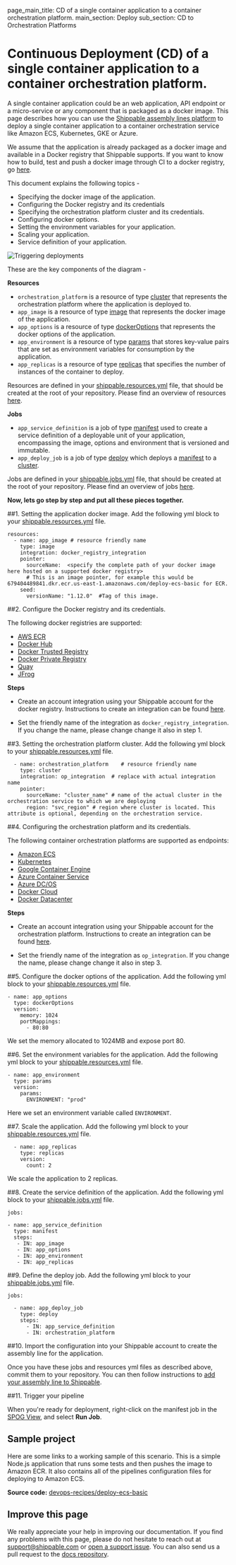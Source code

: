 page_main_title: CD of a single container application to a container orchestration platform.
main_section: Deploy
sub_section: CD to Orchestration Platforms

# Continuous Deployment (CD) of a single container application to a container orchestration platform.

A single container application could be an web application, API endpoint or a micro-service or any component that is packaged as a docker image. This page describes how you can use the [Shippable assembly lines platform](/platform/overview/) to deploy a single container application to a container orchestration service like Amazon ECS, Kubernetes, GKE or Azure.

We assume that the application is already packaged as a docker image and available in a Docker registry that Shippable supports. If you want to know how to build, test and push a docker image through CI to a docker registry, go [here](/ci/enable-project/).

This document explains the following topics -

* Specifying the docker image of the application.
* Configuring the Docker registry and its credentials
* Specifying the orchestration platform cluster and its credentials.
* Configuring docker options.
* Setting the environment variables for your application.
* Scaling your application.
* Service definition of your application.

<img src="/images/release/release-job-context.png" alt="Triggering deployments" style="vertical-align: middle;display: block;margin-left: auto;margin-right: auto;"/>

These are the key components of the diagram -

**Resources**

* `orchestration_platform` is a resource of type [cluster](/platform/workflow/resource/cluster/) that represents the orchestration platform where the application is deployed to.
* `app_image` is a resource of type [image](/platform/workflow/resource/image/) that represents the docker image of the application.
* `app_options` is a resource of type [dockerOptions](/platform/workflow/resource/dockeroptions/#dockeroptions)
that represents the docker options of the application.
* `app_environment` is a resource of type [params](/platform/workflow/resource/params) that stores key-value pairs that are set as environment variables for consumption by the application.
* `app_replicas` is a resource of type [replicas](/platform/workflow/resource/replicas) that specifies the number of instances of the container to deploy.

Resources are defined in your [shippable.resources.yml](/platform/tutorial/workflow/shippable-resources-yml/) file, that should be created at the root of your repository. Please find an overview of resources [here](/platform/workflow/resource/overview/).

**Jobs**

* `app_service_definition` is a job of type [manifest](/platform/workflow/job/manifest) used to create a service definition of a deployable unit of your application, encompassing the image, options and environment that is versioned and immutable.
* `app_deploy_job` is a job of type [deploy](/platform/workflow/job/deploy) which deploys a [manifest](/platform/workflow/job/manifest/)  to a [cluster](/platform/workflow/resource/cluster/).

Jobs are defined in your [shippable.jobs.yml](/platform/tutorial/workflow/shippable-jobs-yml/) file, that should be created at the root of your repository. Please find an overview of jobs [here](/platform/workflow/job/overview/).

**Now, lets go step by step and put all these pieces together.**

##1. Setting the application docker image.
Add the following yml block to your [shippable.resources.yml](/platform/tutorial/workflow/shippable-resources-yml/) file.

```
resources:
  - name: app_image # resource friendly name
    type: image
    integration: docker_registry_integration           
    pointer:
      sourceName:  <specify the complete path of your docker image here hosted on a supported docker registry>
      # This is an image pointer, for example this would be 679404489841.dkr.ecr.us-east-1.amazonaws.com/deploy-ecs-basic for ECR.
    seed:
      versionName: "1.12.0"  #Tag of this image.
```

##2. Configure the Docker registry and its credentials.

The following docker registries are supported:

- [AWS ECR](/platform/integration/aws-ecr)
- [Docker Hub](/platform/integration/docker-hub)
- [Docker Trusted Registry](/platform/integration/docker-trusted-registry)
- [Docker Private Registry](/platform/integration/docker-private-registry)
- [Quay](/platform/integration/quay)
- [JFrog](/platform/integration/jfrog-artifactory)

**Steps**  

- Create an account integration using your Shippable account for the docker registry.
Instructions to create an integration can be found [here](http://docs.shippable.com/platform/tutorial/integration/howto-crud-integration/).

- Set the friendly name of the integration as `docker_registry_integration`. If you change the name,
please change change it also in step 1.

##3. Setting the orchestration platform cluster.
Add the following yml block to your [shippable.resources.yml](/platform/tutorial/workflow/shippable-resources-yml/) file.

```
  - name: orchestration_platform    # resource friendly name
    type: cluster
    integration: op_integration  # replace with actual integration name          
    pointer:
      sourceName: "cluster_name" # name of the actual cluster in the orchestration service to which we are deploying
      region: "svc_region" # region where cluster is located. This attribute is optional, depending on the orchestration service.
```

##4. Configuring the orchestration platform and its credentials.

The following container orchestration platforms are supported as endpoints:

- [Amazon ECS](/platform/integration/amazon-ecs)
- [Kubernetes](/platform/integration/kubernetes)
- [Google Container Engine](/platform/integration/gke)
- [Azure Container Service](/platform/integration/azure-dcos)
- [Azure DC/OS](/platform/integration/azure-dcos)
- [Docker Cloud](/platform/integration/docker-cloud)
- [Docker Datacenter](/platform/integration/docker-datacenter)

**Steps**  

- Create an account integration using your Shippable account for the orchestration platform.
Instructions to create an integration can be found [here](http://docs.shippable.com/platform/tutorial/integration/howto-crud-integration/).

- Set the friendly name of the integration as `op_integration`. If you change the name,
please change change it also in step 3.

##5. Configure the docker options of the application.
Add the following yml block to your [shippable.resources.yml](/platform/tutorial/workflow/shippable-resources-yml/) file.

```
- name: app_options
  type: dockerOptions
  version:
    memory: 1024
    portMappings:
      - 80:80
```
We set the memory allocated to 1024MB and expose port 80.

##6. Set the environment variables for the application.
Add the following yml block to your [shippable.resources.yml](/platform/tutorial/workflow/shippable-resources-yml/) file.

```
- name: app_environment
  type: params
  version:
    params:
      ENVIRONMENT: "prod"
```
Here we set an environment variable called `ENVIRONMENT`.

##7. Scale the application.
Add the following yml block to your [shippable.resources.yml](/platform/tutorial/workflow/shippable-resources-yml/) file.

```
  - name: app_replicas
    type: replicas
    version:
      count: 2
```
We scale the application to 2 replicas.

##8. Create the service definition of the application.
Add the following yml block to your [shippable.jobs.yml](/platform/tutorial/workflow/shippable-jobs-yml/) file.

```
jobs:

- name: app_service_definition
  type: manifest
  steps:
   - IN: app_image
   - IN: app_options
   - IN: app_environment
   - IN: app_replicas
```

##9. Define the deploy job.
Add the following yml block to your [shippable.jobs.yml](/platform/tutorial/workflow/shippable-jobs-yml/) file.

```
jobs:

  - name: app_deploy_job
    type: deploy
    steps:
      - IN: app_service_definition
      - IN: orchestration_platform
```

##10. Import the configuration into your Shippable account to create the assembly line for the application.

Once you have these jobs and resources yml files as described above, commit them to your repository. You can then follow instructions to [add your assembly line to Shippable](/platform/tutorial/workflow/crud-syncrepo/).

##11. Trigger your pipeline

When you're ready for deployment, right-click on the manifest job in the [SPOG View](/platform/visibility/single-pane-of-glass-spog/), and select **Run Job**.

## Sample project

Here are some links to a working sample of this scenario. This is a simple Node.js application that runs some tests and then pushes
the image to Amazon ECR. It also contains all of the pipelines configuration files for deploying to Amazon ECS.

**Source code:**  [devops-recipes/deploy-ecs-basic](https://github.com/devops-recipes/deploy-ecs-basic)

## Improve this page

We really appreciate your help in improving our documentation. If you find any problems with this page, please do not hesitate to reach out at [support@shippable.com](mailto:support@shippable.com) or [open a support issue](https://www.github.com/Shippable/support/issues). You can also send us a pull request to the [docs repository](https://www.github.com/Shippable/docs).

